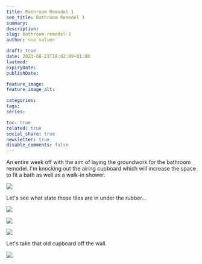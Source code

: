 ```yaml
---
title: Bathroom Remodel 1
seo_title: Bathroom Remodel 1
summary: 
description: 
slug: bathroom-remodel-1
author: <no value>

draft: true
date: 2023-08-21T18:02:09+01:00
lastmod: 
expiryDate: 
publishDate: 

feature_image: 
feature_image_alt: 

categories:
tags:
series:

toc: true
related: true
social_share: true
newsletter: true
disable_comments: false
---
```

An entire week off with the aim of laying the groundwork for the bathroom remodel. 
I'm knocking out the airing cupboard which will increase the space to fit a bath as well as a walk-in shower.

![](/images/0196.jpeg)

Let's see what state those tiles are in under the rubber...

![](/images/0193.jpeg)

![](/images/0194.jpeg)

![](/images/0195.jpeg)

Let's take that old cupboard off the wall.

![](/images/0189.jpeg)


